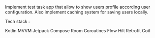 

Implement test task app that allow to show users profile according user configuration. 
Also implement caching system for saving users locally. 

Tech stack :

Kotlin 
MVVM 
Jetpack Compose 
Room 
Coroutines 
Flow 
Hilt 
Retrofit 
Coil 
